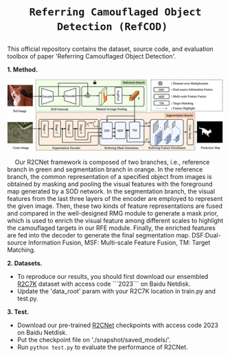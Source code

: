 # <p align=center>`Referring Camouflaged Object Detection (RefCOD) `</p>
This official repository contains the dataset, source code, and evaluation toolbox of paper 'Referring Camouflaged Object Detection'.
  
**1. Method.**
<p align="center">
    <img src="figs/r2cnet.png" width="950"/> <br />
</p>

&emsp; Our R2CNet framework is composed of two branches, i.e., reference branch in green and segmentation branch
in orange. In the reference branch, the common representation of a specified object from images is obtained by masking and pooling the visual
features with the foreground map generated by a SOD network. In the segmentation branch, the visual features from the last three layers of the
encoder are employed to represent the given image. Then, these two kinds of feature representations are fused and compared in the well-designed
RMG module to generate a mask prior, which is used to enrich the visual feature among different scales to highlight the camouflaged targets in our
RFE module. Finally, the enriched features are fed into the decoder to generate the final segmentation map. DSF:Dual-source Information Fusion, MSF: Multi-scale Feature Fusion, TM: Target Matching.

**2. Datasets.**

- To reproduce our results, you should first download our ensembled [R2C7K]([https://pan.baidu.com/s/1Tcvt0IJYdKSYAb_BD5QrTg?pwd=2gf4](https://pan.baidu.com/s/1nAKETFmDiSm7dDLxlgH9tw)) dataset with access code ```2023``` on Baidu Netdisk.
- Update the 'data_root' param with your R2C7K location in train.py and test.py.

**3. Test.**
- Download our pre-trained [R2CNet]([https://pan.baidu.com/s/1Tcvt0IJYdKSYAb_BD5QrTg?pwd=2gf4](https://pan.baidu.com/s/1nAKETFmDiSm7dDLxlgH9tw)) checkpoints with access code 2023 on Baidu Netdisk.
- Put the checkpoint file on './snapshot/saved_models/'.
- Run ```python test.py``` to evaluate the performance of R2CNet.
